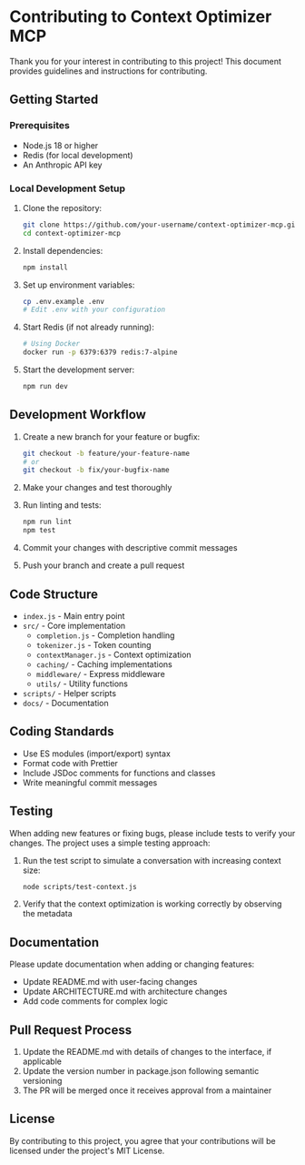 # Contributing to Context Optimizer MCP

Thank you for your interest in contributing to this project! This document provides guidelines and instructions for contributing.

## Getting Started

### Prerequisites

- Node.js 18 or higher
- Redis (for local development)
- An Anthropic API key

### Local Development Setup

1. Clone the repository:
   ```bash
   git clone https://github.com/your-username/context-optimizer-mcp.git
   cd context-optimizer-mcp
   ```

2. Install dependencies:
   ```bash
   npm install
   ```

3. Set up environment variables:
   ```bash
   cp .env.example .env
   # Edit .env with your configuration
   ```

4. Start Redis (if not already running):
   ```bash
   # Using Docker
   docker run -p 6379:6379 redis:7-alpine
   ```

5. Start the development server:
   ```bash
   npm run dev
   ```

## Development Workflow

1. Create a new branch for your feature or bugfix:
   ```bash
   git checkout -b feature/your-feature-name
   # or
   git checkout -b fix/your-bugfix-name
   ```

2. Make your changes and test thoroughly

3. Run linting and tests:
   ```bash
   npm run lint
   npm test
   ```

4. Commit your changes with descriptive commit messages

5. Push your branch and create a pull request

## Code Structure

- `index.js` - Main entry point
- `src/` - Core implementation
  - `completion.js` - Completion handling
  - `tokenizer.js` - Token counting
  - `contextManager.js` - Context optimization
  - `caching/` - Caching implementations
  - `middleware/` - Express middleware
  - `utils/` - Utility functions
- `scripts/` - Helper scripts
- `docs/` - Documentation

## Coding Standards

- Use ES modules (import/export) syntax
- Format code with Prettier
- Include JSDoc comments for functions and classes
- Write meaningful commit messages

## Testing

When adding new features or fixing bugs, please include tests to verify your changes. The project uses a simple testing approach:

1. Run the test script to simulate a conversation with increasing context size:
   ```bash
   node scripts/test-context.js
   ```

2. Verify that the context optimization is working correctly by observing the metadata

## Documentation

Please update documentation when adding or changing features:

- Update README.md with user-facing changes
- Update ARCHITECTURE.md with architecture changes
- Add code comments for complex logic

## Pull Request Process

1. Update the README.md with details of changes to the interface, if applicable
2. Update the version number in package.json following semantic versioning
3. The PR will be merged once it receives approval from a maintainer

## License

By contributing to this project, you agree that your contributions will be licensed under the project's MIT License.
